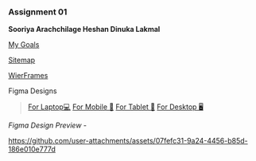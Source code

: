 ### Assignment 01
**Sooriya Arachchilage Heshan Dinuka Lakmal**

[My Goals](https://drive.google.com/file/d/1qXl3o4cHBWNqCCDqtRCWtoGr7uotAk8u/view?usp=sharing)

[Sitemap](https://www.gloomaps.com/RlsT3V4XdY)

[WierFrames](https://drive.google.com/file/d/1_fngp56WrmxW8PDlY1R021zIozH2ysIv/view?usp=sharing)

Figma Designs
>  [For Laptop💻](https://www.figma.com/design/BFfdMwEfdDrsY0rBdVAbix/MyPortfolio?node-id=0-1&t=UWmnWJgz2YfTa2RQ-1) 
>  [For Mobile 📱](https://www.figma.com/design/BFfdMwEfdDrsY0rBdVAbix/MyPortfolio?node-id=192-874&t=UWmnWJgz2YfTa2RQ-1)
>  [For Tablet 📱](https://www.figma.com/design/BFfdMwEfdDrsY0rBdVAbix/MyPortfolio?node-id=217-690&t=UWmnWJgz2YfTa2RQ-1)
>  [For Desktop 🖥️](https://www.figma.com/design/BFfdMwEfdDrsY0rBdVAbix/MyPortfolio?node-id=247-97&t=UWmnWJgz2YfTa2RQ-1)


_Figma Design Preview_ - 

https://github.com/user-attachments/assets/07fefc31-9a24-4456-b85d-186e010e777d
